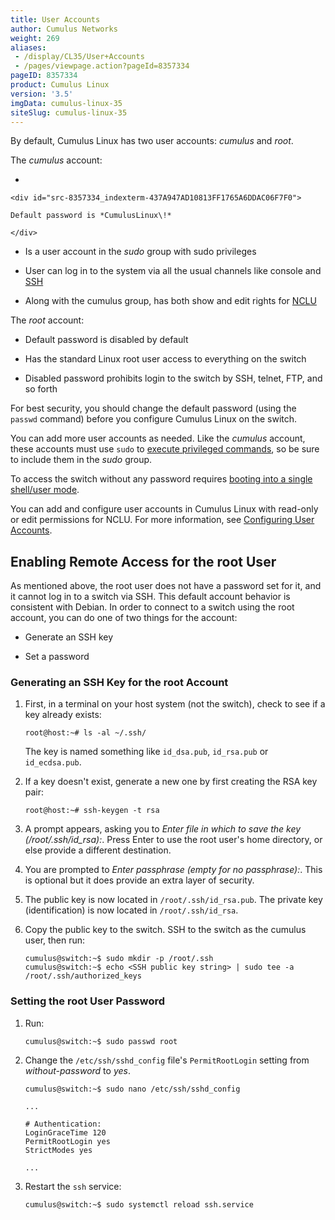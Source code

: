 ```yaml
---
title: User Accounts
author: Cumulus Networks
weight: 269
aliases:
 - /display/CL35/User+Accounts
 - /pages/viewpage.action?pageId=8357334
pageID: 8357334
product: Cumulus Linux
version: '3.5'
imgData: cumulus-linux-35
siteSlug: cumulus-linux-35
---
```

By default, Cumulus Linux has two user accounts: *cumulus* and *root*.

The *cumulus* account:

  - 
    
    <div id="src-8357334_indexterm-437A947AD10813FF1765A6DDAC06F7F0">
    
    Default password is *CumulusLinux\!*
    
    </div>

  - Is a user account in the *sudo* group with sudo privileges

  - User can log in to the system via all the usual channels like
    console and
    [SSH](/version/cumulus-linux-35/System_Configuration/Authentication_Authorization_and_Accounting/SSH_for_Remote_Access)

  - Along with the cumulus group, has both show and edit rights for
    [NCLU](/version/cumulus-linux-35/System_Configuration/Network_Command_Line_Utility_-_NCLU/)

The *root* account:

  - Default password is disabled by default

  - Has the standard Linux root user access to everything on the switch

  - Disabled password prohibits login to the switch by SSH, telnet, FTP,
    and so forth

For best security, you should change the default password (using the
`passwd` command) before you configure Cumulus Linux on the switch.

You can add more user accounts as needed. Like the *cumulus* account,
these accounts must use `sudo` to [execute privileged
commands](/version/cumulus-linux-35/System_Configuration/Authentication_Authorization_and_Accounting/Using_sudo_to_Delegate_Privileges),
so be sure to include them in the *sudo* group.

To access the switch without any password requires [booting into a
single shell/user
mode](/version/cumulus-linux-35/Monitoring_and_Troubleshooting/Single_User_Mode_-_Boot_Recovery).

You can add and configure user accounts in Cumulus Linux with read-only
or edit permissions for NCLU. For more information, see [Configuring
User
Accounts](/version/cumulus-linux-35/System_Configuration/Network_Command_Line_Utility_-_NCLU/).

## <span>Enabling Remote Access for the root User</span>

As mentioned above, the root user does not have a password set for it,
and it cannot log in to a switch via SSH. This default account behavior
is consistent with Debian. In order to connect to a switch using the
root account, you can do one of two things for the account:

  - Generate an SSH key

  - Set a password

### <span id="src-8357334_UserAccounts-ssh_key" class="confluence-anchor-link"></span><span>Generating an SSH Key for the root Account</span>

1.  First, in a terminal on your host system (not the switch), check to
    see if a key already exists:
    
        root@host:~# ls -al ~/.ssh/
    
    The key is named something like `id_dsa.pub`, `id_rsa.pub` or
    `id_ecdsa.pub`.

2.  If a key doesn't exist, generate a new one by first creating the RSA
    key pair:
    
        root@host:~# ssh-keygen -t rsa

3.  A prompt appears, asking you to *Enter file in which to save the key
    (/root/.ssh/id\_rsa):*. Press Enter to use the root user's home
    directory, or else provide a different destination.

4.  You are prompted to *Enter passphrase (empty for no passphrase):*.
    This is optional but it does provide an extra layer of security.

5.  The public key is now located in `/root/.ssh/id_rsa.pub`. The
    private key (identification) is now located in `/root/.ssh/id_rsa`.

6.  Copy the public key to the switch. SSH to the switch as the cumulus
    user, then run:
    
        cumulus@switch:~$ sudo mkdir -p /root/.ssh
        cumulus@switch:~$ echo <SSH public key string> | sudo tee -a /root/.ssh/authorized_keys

### <span id="src-8357334_UserAccounts-root_passwd" class="confluence-anchor-link"></span><span>Setting the root User Password</span>

1.  Run:
    
        cumulus@switch:~$ sudo passwd root

2.  Change the `/etc/ssh/sshd_config` file's `PermitRootLogin` setting
    from *without-password* to *yes*.
    
    ``` 
    cumulus@switch:~$ sudo nano /etc/ssh/sshd_config
     
    ... 
          
    # Authentication:
    LoginGraceTime 120
    PermitRootLogin yes
    StrictModes yes
          
    ...  
    ```

3.  Restart the `ssh` service:
    
        cumulus@switch:~$ sudo systemctl reload ssh.service

<article id="html-search-results" class="ht-content" style="display: none;">

</article>

<footer id="ht-footer">

</footer>
